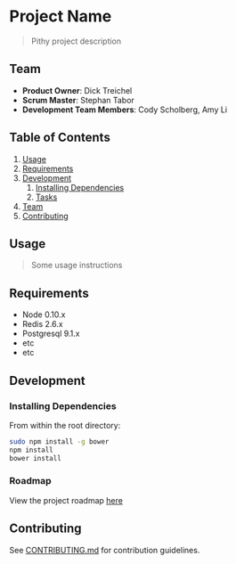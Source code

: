 # Project Name

> Pithy project description

## Team

  - __Product Owner__: Dick Treichel
  - __Scrum Master__: Stephan Tabor
  - __Development Team Members__: Cody Scholberg, Amy Li

## Table of Contents

1. [Usage](#Usage)
1. [Requirements](#requirements)
1. [Development](#development)
    1. [Installing Dependencies](#installing-dependencies)
    1. [Tasks](#tasks)
1. [Team](#team)
1. [Contributing](#contributing)

## Usage

> Some usage instructions

## Requirements

- Node 0.10.x
- Redis 2.6.x
- Postgresql 9.1.x
- etc
- etc

## Development

### Installing Dependencies

From within the root directory:

```sh
sudo npm install -g bower
npm install
bower install
```

### Roadmap

View the project roadmap [here](LINK_TO_PROJECT_ISSUES)


## Contributing

See [CONTRIBUTING.md](CONTRIBUTING.md) for contribution guidelines.
